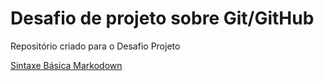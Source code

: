  # Desafio de projeto sobre Git/GitHub
Repositório criado para o Desafio Projeto

[Sintaxe Básica Markodown](https://www.markdownguide.org/getting-started/)
